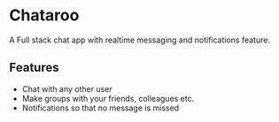 # Chataroo

A Full stack chat app with realtime messaging and notifications feature.

## Features
- Chat with any other user
- Make groups with your friends, colleagues etc.
- Notifications so that no message is missed
